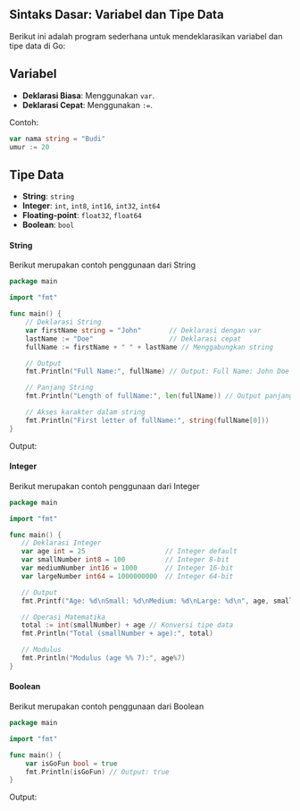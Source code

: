 ## Sintaks Dasar: Variabel dan Tipe Data

Berikut ini adalah program sederhana untuk mendeklarasikan variabel dan tipe data di Go:

## Variabel
- **Deklarasi Biasa**: Menggunakan `var`.
- **Deklarasi Cepat**: Menggunakan `:=`.

Contoh:
```go
var nama string = "Budi"
umur := 20
```
## Tipe Data 
- **String**: `string`
- **Integer**: `int`, `int8`, `int16`, `int32`, `int64`
- **Floating-point**: `float32`, `float64`
- **Boolean**: `bool`

#### String
Berikut merupakan contoh penggunaan dari String
```go
package main

import "fmt"

func main() {
    // Deklarasi String
    var firstName string = "John"       // Deklarasi dengan var
    lastName := "Doe"                   // Deklarasi cepat
    fullName := firstName + " " + lastName // Menggabungkan string

    // Output
    fmt.Println("Full Name:", fullName) // Output: Full Name: John Doe

    // Panjang String
    fmt.Println("Length of fullName:", len(fullName)) // Output panjang string

    // Akses karakter dalam string
    fmt.Println("First letter of fullName:", string(fullName[0]))
}
```
 Output:

#### Integer
Berikut merupakan contoh penggunaan dari Integer
 ```go
package main

import "fmt"

func main() {
    // Deklarasi Integer
    var age int = 25                    // Integer default
    var smallNumber int8 = 100          // Integer 8-bit
    var mediumNumber int16 = 1000       // Integer 16-bit
    var largeNumber int64 = 1000000000  // Integer 64-bit

    // Output
    fmt.Printf("Age: %d\nSmall: %d\nMedium: %d\nLarge: %d\n", age, smallNumber, mediumNumber, largeNumber)

    // Operasi Matematika
    total := int(smallNumber) + age // Konversi tipe data
    fmt.Println("Total (smallNumber + age):", total)

    // Modulus
    fmt.Println("Modulus (age %% 7):", age%7)
}
```
#### Boolean
Berikut merupakan contoh penggunaan dari Boolean
```go
package main

import "fmt"

func main() {
    var isGoFun bool = true
    fmt.Println(isGoFun) // Output: true
}
```
Output:
